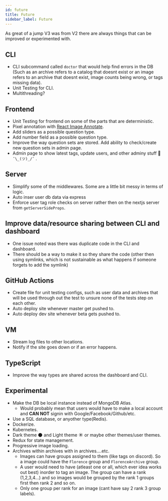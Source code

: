 ```yaml
---
id: future
title: Future
sidebar_label: Future
---
```


As great of a jump V3 was from V2 there are always things that can be improved or experimented with.

## CLI
- CLI subcommand called `doctor` that would help find errors in the DB (Such as an archive refers to a catalog that doesnt exist or an image refers to an archive that doesnt exist, image counts being wrong, or tags missing data).
- Unit Testing for CLI.
- Multithreading?

## Frontend
- Unit Testing for frontend on some of the parts that are deterministic.
- Pixel annotation with [React Image Annotate](https://github.com/UniversalDataTool/react-image-annotate).
- Add sliders as a possible question type.
- Add number field as a possible question type.
- Improve the way question sets are stored. Add ability to check/create new question sets in admin page.
- Admin page to show latest tags, update users, and other adminy stuff 🤷 `¯\_(ツ)_/¯` .

## Server
- Simplify some of the middlewares. Some are a little bit messy in terms of logic.
- Auto inser user db data via express
- Enforce user tag role checks on server rather then on the nextjs server from `getServerSideProps`.

## Improve data/resource sharing between CLI and dashboard
- One issue noted was there was duplicate code in the CLI and dashboard.
- There should be a way to make it so they share the code (other then using symlinks, which is not sustainable as what happens if someone forgets to add the symlink)

## GitHub Actions
- Create file for unit testing configs, such as user data and archives that will be used through out the test to unsure none of the tests step on each other.
- Auto deploy site whenever master get pushed to.
- Auto deploy dev site whenever beta gets pushed to.

## VM
- Stream log files to other locations.
- Notify if the site goes down or if an error happens.

## TypeScript
- Improve the way types are shared across the dashboard and CLI.

## Experimental

- Make the DB be local instance instead of MongoDB Atlas.
  - Would probably mean that users would have to make a local account and **CAN NOT** signin with Google/Facebook/Github/etc.
- Use a SQL database, or anyother type(Redis).
-  Dockerize.
-  Kubernetes.
-  Dark theme 🌑 and Light theme ☀️ or maybe other themes/user themes.
-  Redux for state management.
-  Progressive image loading.
-  Archives within archives with in archives....etc.
   -  Images can have groups assigned to them (like tags on discord). So a image could have the `Florence` group and `FlorenceArchive` group.
   -  A user would need to have (atleast one or all, which ever idea works out best) inorder to tag an image. The group can have a rank (1,2,3,4...) and so images would be grouped by the rank 1 groups first then rank 2 and so on.
   -  Only one group per rank for an image (cant have say 2 rank 3 group labels).